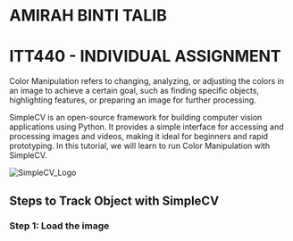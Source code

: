 # AMIRAH BINTI TALIB
# ITT440 - INDIVIDUAL ASSIGNMENT

Color Manipulation refers to changing, analyzing, or adjusting the colors in an image to achieve a certain goal, such as finding specific objects, highlighting features, or preparing an image for further processing. 

SimpleCV is an open-source framework for building computer vision applications using Python. It provides a simple interface for accessing and processing images and videos, making it ideal for beginners and rapid prototyping. In this tutorial, we will learn to run Color Manipulation with SimpleCV.

![SimpleCV_Logo](https://github.com/user-attachments/assets/b686c8d9-feb1-47aa-a57c-d5ad96dcd834 "SimpleCV Logo")

## Steps to Track Object with SimpleCV

### Step 1: Load the image

